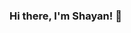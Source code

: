 
### Hi there, I'm Shayan! 👋


<!--
**ShayanDodge/ShayanDodge** is a ✨ _special_ ✨ repository because its `README.md` (this file) appears on your GitHub profile.

Here are some ideas to get you started:

 _ 🔭 I’m currently working on ...
- 🌱 I’m currently learning ...
- 👯 I’m looking to collaborate on ...
- 🤔 I’m looking for help with ...
- 💬 Ask me about ...
- 📫 How to reach me: ...
- 😄 Pronouns: ...
- ⚡ Fun fact: ...
-->
